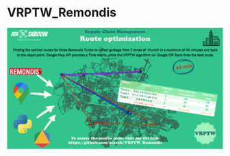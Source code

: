 # VRPTW_Remondis

![Alt text](https://github.com/atasbh/VRPTW_Remondis/blob/main/VRPTW_Remondis-1.png)

